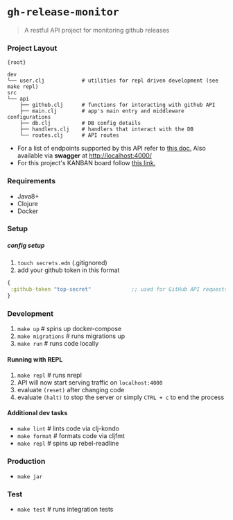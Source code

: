 # `gh-release-monitor`

> A restful API project for monitoring github releases


### Project Layout

```
{root}

dev
└── user.clj            # utilities for repl driven development (see make repl)
src
└── api
    ├── github.clj      # functions for interacting with github API
    ├── main.clj        # app's main entry and middleware configurations       
    ├── db.clj          # DB config details
    ├── handlers.clj    # handlers that interact with the DB       
    └── routes.clj      # API routes
```

- For a list of endpoints supported by this API refer to [this doc.](./API.md) Also available via **swagger** at [http://localhost:4000/](http://localhost:4000/index.html)
- For this project's KANBAN board follow [this link.](https://github.com/dviramontes/gh-release-monitor/projects/1)

### Requirements

- Java8+
- Clojure
- Docker

### Setup

##### config setup
1. `touch secrets.edn` (.gitignored)
2. add your github token in this format
```clojure
{
 :github-token "top-secret"             ;; used for GitHub API requests
}
```

### Development

1. `make up` # spins up docker-compose
2. `make migrations` # runs migrations up
3. `make run` # runs code locally

#### Running with REPL

1. `make repl` # runs nrepl 
2. API will now start serving traffic on `localhost:4000`
3. evaluate `(reset)` after changing code
4. evaluate `(halt)` to stop the server or simply `CTRL + c` to end the process

#### Additional dev tasks

- `make lint` # lints code via clj-kondo
- `make format` # formats code via cljfmt
- `make repl` # spins up rebel-readline

### Production

- `make jar`

### Test

- `make test` # runs integration tests
